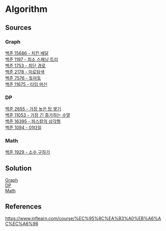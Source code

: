 # Algorithm

## Sources

### Graph
[백준 15686 - 치킨 배달](/Graph/backjoon_15686.cpp) \
[백준 1197 - 최소 스패닝 트리](/Graph/backjoon_1197.cpp) \
[백준 1753 - 최단 경로](/Graph/backjoon_1753.cpp) \
[백준 2178 - 미로탐색](/BFS/backjoon_2178.cpp) \
[백준 7576 - 토마토](/BFS/backjoon_7576.cpp) \
[백준 11675 - 타임 머신](/Graph/backjoon_11657.cpp)

### DP
[백준 2655 - 가장 높은 탑 쌓기 ](/DP/backjoon_2655.cpp) \
[백준 11053 - 가장 긴 증가하는 수열](/DP/backjoon_11053.cpp) \
[백준 16395 - 파스칼의 삼각형](/DP/backjoon_16395.cpp) \
[백준 1094 - 01타일](/DP/backjoon_1904.cpp)

### Math

[백준 1929 - 소수 구하기](/Math/backjoon_1929.cpp)

## Solution
[Graph](/Solution/Graph.pdf) \
[DP](/Solution/DP.pdf) \
[Math](/Solution/Math.pdf)


## References
https://www.inflearn.com/course/%EC%95%8C%EA%B3%A0%EB%A6%AC%EC%A6%98
